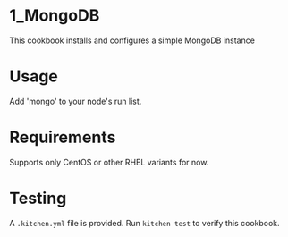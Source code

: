 # 1_MongoDB


This cookbook installs and configures a simple MongoDB instance

Usage
=====

Add 'mongo' to your node's run list.

Requirements
============
Supports only CentOS or other RHEL variants for now.

Testing
=======
A `.kitchen.yml` file is provided. Run `kitchen test` to verify this cookbook.
